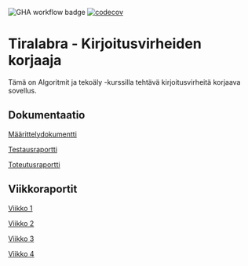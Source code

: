 ![GHA workflow badge](https://github.com/brotholi/tiralabra/workflows/CI/badge.svg)
[![codecov](https://codecov.io/gh/brotholi/tiralabra/graph/badge.svg?token=7cq8g1NoTP)](https://codecov.io/gh/brotholi/tiralabra)

# Tiralabra - Kirjoitusvirheiden korjaaja

Tämä on Algoritmit ja tekoäly -kurssilla tehtävä kirjoitusvirheitä korjaava sovellus.

## Dokumentaatio
[Määrittelydokumentti](./docs/maarittelydokumentti.md)

[Testausraportti](./docs/testausraportti.md)

[Toteutusraportti](./docs/toteutusraportti.md)


## Viikkoraportit
[Viikko 1](./docs/viikkoraportit/viikkoraportti1.md)

[Viikko 2](./docs/viikkoraportit/viikkoraportti2.md)

[Viikko 3](./docs/viikkoraportit/viikkoraportti3.md)

[Viikko 4](./docs/viikkoraportit/viikkoraportti4.md)

